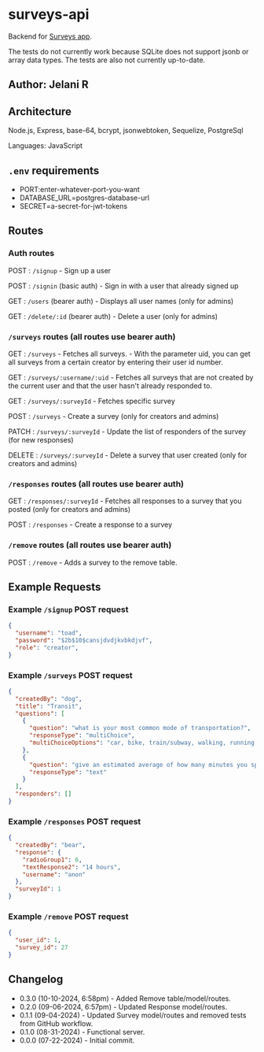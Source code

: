 # surveys-api

Backend for [Surveys app](https://github.com/Jchips/surveys).

The tests do not currently work because SQLite does not support jsonb or array data types. The tests are also not currently up-to-date.

## Author: Jelani R

## Architecture

Node.js, Express, base-64, bcrypt, jsonwebtoken, Sequelize, PostgreSql

Languages: JavaScript

## `.env` requirements

- PORT:enter-whatever-port-you-want
- DATABASE_URL=postgres-database-url
- SECRET=a-secret-for-jwt-tokens

## Routes

### Auth routes

POST : `/signup` - Sign up a user

POST : `/signin` (basic auth) - Sign in with a user that already signed up

GET : `/users` (bearer auth) - Displays all user names (only for admins)

GET : `/delete/:id` (bearer auth) - Delete a user (only for admins)

### `/surveys` routes (all routes use bearer auth)

GET : `/surveys` - Fetches all surveys. - With the parameter uid, you can get all surveys from a certain creator by entering their user id number.

GET :  `/surveys/:username/:uid` - Fetches all surveys that are not created by the current user and that the user hasn't already responded to.

GET : `/surveys/:surveyId` - Fetches specific survey

POST : `/surveys` - Create a survey (only for creators and admins)

PATCH : `/surveys/:surveyId` - Update the list of responders of the survey (for new responses)

DELETE : `/surveys/:surveyId` - Delete a survey that user created (only for creators and admins)

### `/responses` routes (all routes use bearer auth)

GET : `/responses/:surveyId` - Fetches all responses to a survey that you posted (only for creators and admins)

POST : `/responses` - Create a response to a survey

### `/remove` routes (all routes use bearer auth)

POST : `/remove` - Adds a survey to the remove table.

## Example Requests

### Example `/signup` POST request

```JSON
{
  "username": "toad",
  "password": "$2b$10$cansjdvdjkvbkdjvf",
  "role": "creator",
}
```

### Example `/surveys` POST request

```JSON
{
  "createdBy": "dog",
  "title": "Transit",
  "questions": [
    {
      "question": "what is your most common mode of transportation?",
      "responseType": "multiChoice",
      "multiChoiceOptions": "car, bike, train/subway, walking, running, airplane, submarine, crawling"
    },
    {
      "question": "give an estimated average of how many minutes you spend using this mode of transportation per week.",
      "responseType": "text"
    }
  ],
  "responders": []
}
```

### Example `/responses` POST request

```JSON
{
  "createdBy": "bear",
  "response": {
    "radioGroup1": 6,
    "textResponse2": "14 hours",
    "username": "anon"
  },
  "surveyId": 1
}
```

### Example `/remove` POST request

```JSON
{
  "user_id": 1,
  "survey_id": 27
}
```

## Changelog

- 0.3.0 (10-10-2024, 6:58pm) - Added Remove table/model/routes.
- 0.2.0 (09-06-2024, 6:57pm) - Updated Response model/routes.
- 0.1.1 (09-04-2024) - Updated Survey model/routes and removed tests from GitHub workflow.
- 0.1.0 (08-31-2024) - Functional server.
- 0.0.0 (07-22-2024) - Initial commit.
